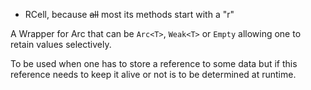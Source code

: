 * RCell, because ~~all~~ most its methods start with a "r"

A Wrapper for Arc that can be `Arc<T>`, `Weak<T>` or `Empty` allowing one to retain values
selectively.

To be used when one has to store a reference to some data but if this reference needs to keep
it alive or not is to be determined at runtime.
